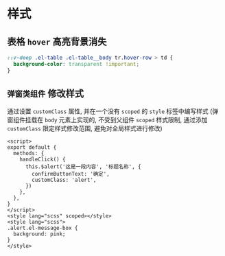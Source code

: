 # 样式

## 表格 `hover` 高亮背景消失
```css
::v-deep .el-table .el-table__body tr.hover-row > td {
  background-color: transparent !important;
}
```

## `弹窗类组件` 修改样式
通过设置 `customClass` 属性, 并在一个没有 `scoped` 的 `style` 标签中编写样式 (弹窗组件挂载在 `body` 元素上实现的, 不受到父组件 `scoped` 样式限制, 通过添加 `customClass` 限定样式修改范围, 避免对全局样式进行修改)
```vue
<script>
export default {
  methods: {
    handleClick() {
      this.$alert('这是一段内容', '标题名称', {
        confirmButtonText: '确定',
        customClass: 'alert',
      })
    },
  },
}
</script>
<style lang="scss" scoped></style>
<style lang="scss">
.alert.el-message-box {
  background: pink;
}
</style>
```